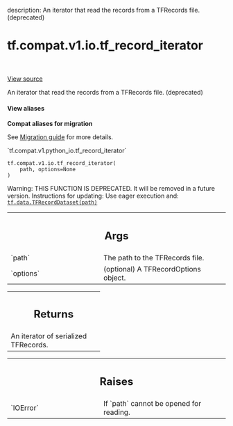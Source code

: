 description: An iterator that read the records from a TFRecords file. (deprecated)

<div itemscope itemtype="http://developers.google.com/ReferenceObject">
<meta itemprop="name" content="tf.compat.v1.io.tf_record_iterator" />
<meta itemprop="path" content="Stable" />
</div>

# tf.compat.v1.io.tf_record_iterator

<!-- Insert buttons and diff -->

<table class="tfo-notebook-buttons tfo-api nocontent" align="left">

</table>

<a target="_blank" href="/code/stable/tensorflow/python/lib/io/tf_record.py">View source</a>



An iterator that read the records from a TFRecords file. (deprecated)

<section class="expandable">
  <h4 class="showalways">View aliases</h4>
  <p>
<b>Compat aliases for migration</b>
<p>See
<a href="https://www.tensorflow.org/guide/migrate">Migration guide</a> for
more details.</p>
<p>`tf.compat.v1.python_io.tf_record_iterator`</p>
</p>
</section>

<pre class="devsite-click-to-copy prettyprint lang-py tfo-signature-link">
<code>tf.compat.v1.io.tf_record_iterator(
    path, options=None
)
</code></pre>



<!-- Placeholder for "Used in" -->

Warning: THIS FUNCTION IS DEPRECATED. It will be removed in a future version.
Instructions for updating:
Use eager execution and: 
<a href="../../../../tf/data/TFRecordDataset.md"><code>tf.data.TFRecordDataset(path)</code></a>

<!-- Tabular view -->
 <table class="responsive fixed orange">
<colgroup><col width="214px"><col></colgroup>
<tr><th colspan="2"><h2 class="add-link">Args</h2></th></tr>

<tr>
<td>
`path`
</td>
<td>
The path to the TFRecords file.
</td>
</tr><tr>
<td>
`options`
</td>
<td>
(optional) A TFRecordOptions object.
</td>
</tr>
</table>



<!-- Tabular view -->
 <table class="responsive fixed orange">
<colgroup><col width="214px"><col></colgroup>
<tr><th colspan="2"><h2 class="add-link">Returns</h2></th></tr>
<tr class="alt">
<td colspan="2">
An iterator of serialized TFRecords.
</td>
</tr>

</table>



<!-- Tabular view -->
 <table class="responsive fixed orange">
<colgroup><col width="214px"><col></colgroup>
<tr><th colspan="2"><h2 class="add-link">Raises</h2></th></tr>

<tr>
<td>
`IOError`
</td>
<td>
If `path` cannot be opened for reading.
</td>
</tr>
</table>

